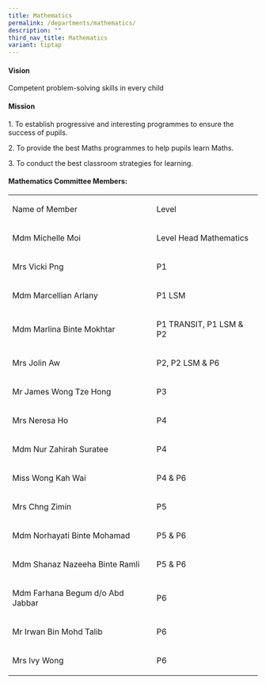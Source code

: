 ```yaml
---
title: Mathematics
permalink: /departments/mathematics/
description: ""
third_nav_title: Mathematics
variant: tiptap
---
```

<h4><strong>Vision</strong></h4>
<p>Competent problem-solving skills in every child</p>
<h4><strong>Mission</strong></h4>
<p>1. To establish progressive and interesting programmes to ensure the success
of pupils.</p>
<p>2. To provide the best Maths programmes to help pupils learn Maths.</p>
<p>3. To conduct the best classroom strategies for learning.</p>
<h4><strong>Mathematics Committee Members:</strong></h4>
<table style="minWidth: 50px">
<colgroup>
<col>
<col>
</colgroup>
<tbody>
<tr>
<td rowspan="1" colspan="1">
<p>Name of Member</p>
</td>
<td rowspan="1" colspan="1">
<p>Level</p>
</td>
</tr>
<tr>
<td rowspan="1" colspan="1">
<p>Mdm Michelle Moi</p>
</td>
<td rowspan="1" colspan="1">
<p>Level Head Mathematics</p>
</td>
</tr>
<tr>
<td rowspan="1" colspan="1">
<p>Mrs Vicki Png</p>
</td>
<td rowspan="1" colspan="1">
<p>P1</p>
</td>
</tr>
<tr>
<td rowspan="1" colspan="1">
<p>Mdm Marcellian Arlany</p>
</td>
<td rowspan="1" colspan="1">
<p>P1 LSM</p>
</td>
</tr>
<tr>
<td rowspan="1" colspan="1">
<p>Mdm Marlina Binte Mokhtar</p>
</td>
<td rowspan="1" colspan="1">
<p>P1 TRANSIT, P1 LSM &amp; P2</p>
</td>
</tr>
<tr>
<td rowspan="1" colspan="1">
<p>Mrs Jolin Aw</p>
</td>
<td rowspan="1" colspan="1">
<p>P2, P2 LSM &amp; P6</p>
</td>
</tr>
<tr>
<td rowspan="1" colspan="1">
<p>Mr James Wong Tze Hong</p>
</td>
<td rowspan="1" colspan="1">
<p>P3</p>
</td>
</tr>
<tr>
<td rowspan="1" colspan="1">
<p>Mrs Neresa Ho</p>
</td>
<td rowspan="1" colspan="1">
<p>P4</p>
</td>
</tr>
<tr>
<td rowspan="1" colspan="1">
<p>Mdm Nur Zahirah Suratee</p>
</td>
<td rowspan="1" colspan="1">
<p>P4</p>
</td>
</tr>
<tr>
<td rowspan="1" colspan="1">
<p>Miss Wong Kah Wai</p>
</td>
<td rowspan="1" colspan="1">
<p>P4 &amp; P6</p>
</td>
</tr>
<tr>
<td rowspan="1" colspan="1">
<p>Mrs Chng Zimin</p>
</td>
<td rowspan="1" colspan="1">
<p>P5</p>
</td>
</tr>
<tr>
<td rowspan="1" colspan="1">
<p>Mdm Norhayati Binte Mohamad</p>
</td>
<td rowspan="1" colspan="1">
<p>P5 &amp; P6</p>
</td>
</tr>
<tr>
<td rowspan="1" colspan="1">
<p>Mdm Shanaz Nazeeha Binte Ramli</p>
</td>
<td rowspan="1" colspan="1">
<p>P5 &amp; P6</p>
</td>
</tr>
<tr>
<td rowspan="1" colspan="1">
<p>Mdm Farhana Begum d/o Abd Jabbar</p>
</td>
<td rowspan="1" colspan="1">
<p>P6</p>
</td>
</tr>
<tr>
<td rowspan="1" colspan="1">
<p>Mr Irwan Bin Mohd Talib</p>
</td>
<td rowspan="1" colspan="1">
<p>P6</p>
</td>
</tr>
<tr>
<td rowspan="1" colspan="1">
<p>Mrs Ivy Wong</p>
</td>
<td rowspan="1" colspan="1">
<p>P6</p>
</td>
</tr>
</tbody>
</table>
<p></p>